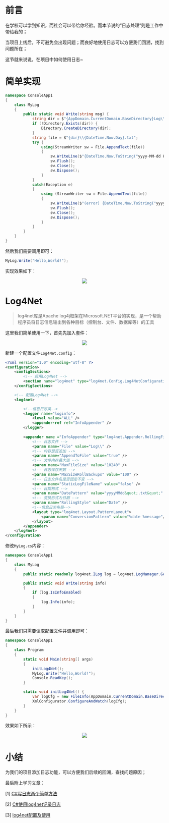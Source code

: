 # 前言

在学校可以学到知识，而社会可以带给你经验。而本节说的“日志处理”则是工作中带给我的；

当项目上线后，不可避免会出现问题；而良好地使用日志可以方便我们回溯，找到问题所在；

这节就来说说，在项目中如何使用日志~



# 简单实现

```csharp
namespace ConsoleApp1
{
    class MyLog
    {
        public static void Write(string msg) {
            string dir = $"{AppDomain.CurrentDomain.BaseDirectory}Log\\{DateTime.Now.Year}\\{DateTime.Now.Month}";
            if (!Directory.Exists(dir)) {
                Directory.CreateDirectory(dir);
            }
            string file = $"{dir}\\{DateTime.Now.Day}.txt";
            try {
                using(StreamWriter sw = File.AppendText(file))
                {
                    sw.WriteLine($"{DateTime.Now.ToString("yyyy-MM-dd HH:mm:ss")}  {msg}");
                    sw.Flush();
                    sw.Close();
                    sw.Dispose();
                }
            }
            catch(Exception e)
            {
                using (StreamWriter sw = File.AppendText(file))
                {
                    sw.WriteLine($"(error) {DateTime.Now.ToString("yyyy-MM-dd HH:mm:ss")}  {e.Message}");
                    sw.Flush();
                    sw.Close();
                    sw.Dispose();
                }
            }
        }
    }
}
```

然后我们需要调用即可：
```csharp
MyLog.Write("Hello,World!");
```

实现效果如下：
<div align='center'>

![](https://jqwong.cn/file/markdown/note/161/img/202202130001.PNG)
</div>


# Log4Net

> log4net库是Apache log4j框架在Microsoft.NET平台的实现，是一个帮助程序员将日志信息输出到各种目标（控制台、文件、数据库等）的工具

这里我们简单使用一下，首先先加入套件：
<div align='center'>

![](https://jqwong.cn/file/markdown/note/161/img/202202130002.PNG)
</div>

新建一个配置文件`Log4Net.config`：
```xml
<?xml version="1.0" encoding="utf-8" ?>
<configuration>
	<configSections>
		<!-- 启用Log4Net -->
		<section name="log4net" type="log4net.Config.Log4NetConfigurationSectionHandler, log4net"/>
	</configSections>

	<!-- 配置Log4Net -->
	<log4net>

		<!--信息日志类-->
		<logger name="loginfo">
			<level value="ALL" />
			<appender-ref ref="InfoAppender" />
		</logger>
		
		<appender name ="InfoAppender" type="log4net.Appender.RollingFileAppender">
			<!-- 日志文件 -->
			<param name="File" value="Log\\" />
			<!-- 内容是否追加 -->
			<param name="AppendToFile" value="true" />
			<!-- 文件内存最大值 -->
			<param name="MaxFileSize" value="10240" />
			<!-- 日志保存天数 -->
			<param name="MaxSizeRollBackups" value="100" />
			<!-- 日志文件名是否固定不变 -->
			<param name="StaticLogFileName" value="false" />
			<!-- 日期格式 -->
			<param name="DatePattern" value="yyyyMMdd&quot;.txt&quot;" />
			<!-- 变换形式为日期 -->
			<param name="RollingStyle" value="Date" />
			<!--信息日志布局-->
			<layout type="log4net.Layout.PatternLayout">
				<param name="ConversionPattern" value="%date %message"/>
			</layout>
		</appender>
	</log4net>
</configuration>
```


修改`MyLog.cs`内容：
```csharp
namespace ConsoleApp1
{
    class MyLog
    {
        public static readonly log4net.ILog log = log4net.LogManager.GetLogger("loginfo");

        public static void Write(string info)
        {
            if (log.IsInfoEnabled)
            {
                log.Info(info);
            }
        }
    }
}
```

最后我们只需要读取配置文件并调用即可：
```csharp
namespace ConsoleApp1
{
    class Program
    {
        static void Main(string[] args)
        {
            initLog4Net();
            MyLog.Write("Hello,World!");
            Console.ReadKey();
        }

        static void initLog4Net() {
            var logCfg = new FileInfo(AppDomain.CurrentDomain.BaseDirectory + "Log4Net.config");
            XmlConfigurator.ConfigureAndWatch(logCfg);
        }
    }
}
```

效果如下所示：
<div align='center'>

![](https://jqwong.cn/file/markdown/note/161/img/202202130003.PNG)
</div>



# 小结

为我们的项目添加日志功能，可以方便我们后续的回溯，查找问题原因；

最后附上学习文章：

[1] [C#写日志两个简单方法](https://blog.csdn.net/hdhai9451/article/details/46455813)

[2] [C#使用log4net记录日志](https://blog.csdn.net/qq_50075219/article/details/110630385)

[3] [log4net配置及使用](https://www.cnblogs.com/gurenyumao/p/14265723.html)